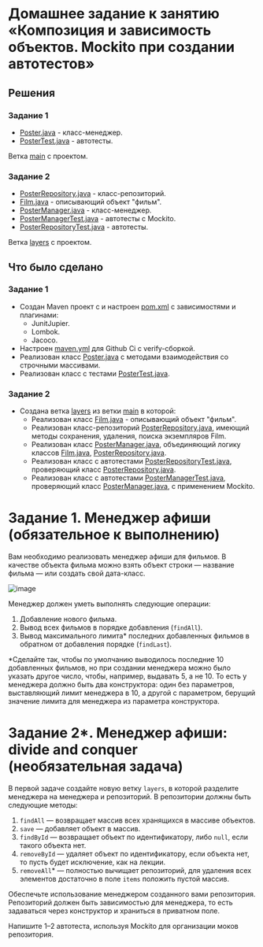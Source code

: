 # Домашнее задание к занятию «Композиция и зависимость объектов. Mockito при создании автотестов»

## Решения
### Задание 1
 * <a href="https://github.com/Nephedov/12.1.Java/blob/main/src/main/java/ru/netology/javaqa/Poster.java">Poster.java</a> - класс-менеджер.
 * <a href="https://github.com/Nephedov/12.1.Java/blob/main/src/test/java/ru/netology/javaqa/PosterTest.java">PosterTest.java</a> - автотесты.

Ветка <a href="https://github.com/Nephedov/12.1.Java/tree/main">main</a> с проектом.
### Задание 2
 * <a href="https://github.com/Nephedov/12.1.Java/blob/layers/src/main/java/ru/netology/repository/PosterRepository.java">PosterRepository.java</a> - класс-репозиторий.
 * <a href="https://github.com/Nephedov/12.1.Java/blob/layers/src/main/java/ru/netology/domain/Film.java">Film.java</a> - описывающий объект "фильм".
 * <a href="https://github.com/Nephedov/12.1.Java/blob/layers/src/main/java/ru/netology/PosterManager.java">PosterManager.java</a> - класс-менеджер.
 * <a href="https://github.com/Nephedov/12.1.Java/blob/ed12c306e1d981abbd628204c763029920f9a38f/src/test/java/ru/netology/PosterManagerTest.java">PosterManagerTest.java</a> - автотесты с Mockito.
 * <a href="https://github.com/Nephedov/12.1.Java/blob/layers/src/test/java/ru/netology/repository/PosterRepositoryTest.java">PosterRepositoryTest.java</a> - автотесты.

Ветка <a href="https://github.com/Nephedov/12.1.Java/tree/layers">layers</a> с проектом.
## Что было сделано
### Задание 1
* Создан Maven проект с и настроен <a href="https://github.com/Nephedov/12.1.Java/blob/main/pom.xml">pom.xml</a> c зависимостями и плагинами:
  * JunitJupier.
  * Lombok.
  * Jacoco.
* Настроен <a href="https://github.com/Nephedov/12.1.Java/blob/main/.github/workflows/maven.yml">maven.yml</a> для Github Ci c verify-сборкой.
* Реализован класс <a href="https://github.com/Nephedov/12.1.Java/blob/main/src/main/java/ru/netology/javaqa/Poster.java">Poster.java</a> с методами взаимодействия со строчными массивами.
* Реализован класс с тестами <a href="https://github.com/Nephedov/12.1.Java/blob/main/src/test/java/ru/netology/javaqa/PosterTest.java">PosterTest.java</a>.
### Задание 2
* Создана ветка <a href="https://github.com/Nephedov/12.1.Java/tree/layers">layers</a> из ветки <a href="https://github.com/Nephedov/12.1.Java/tree/main">main</a> в которой:
  * Реализован класс <a href="https://github.com/Nephedov/12.1.Java/blob/layers/src/main/java/ru/netology/domain/Film.java">Film.java</a> - описывающий объект "фильм".
  * Реализован класс-репозиторий <a href="https://github.com/Nephedov/12.1.Java/blob/layers/src/main/java/ru/netology/repository/PosterRepository.java">PosterRepository.java</a>, имеющий методы сохранения, удаления, поиска экземпляров Film.
  * Реализован класс <a href="https://github.com/Nephedov/12.1.Java/blob/layers/src/main/java/ru/netology/PosterManager.java">PosterManager.java</a>, объединяющий логику классов
    <a href="https://github.com/Nephedov/12.1.Java/blob/layers/src/main/java/ru/netology/domain/Film.java">Film.java</a>,
    <a href="https://github.com/Nephedov/12.1.Java/blob/layers/src/main/java/ru/netology/repository/PosterRepository.java">PosterRepository.java</a>.
  * Реализован класс с автотестами <a href="https://github.com/Nephedov/12.1.Java/blob/layers/src/test/java/ru/netology/repository/PosterRepositoryTest.java">PosterRepositoryTest.java</a>,
    проверяющий класс <a href="https://github.com/Nephedov/12.1.Java/blob/layers/src/main/java/ru/netology/repository/PosterRepository.java">PosterRepository.java</a>.
  * Реализован класс с автотестами <a href="https://github.com/Nephedov/12.1.Java/blob/layers/src/test/java/ru/netology/PosterManagerTest.java">PosterManagerTest.java</a>,
    проверяющий класс <a href="https://github.com/Nephedov/12.1.Java/blob/layers/src/main/java/ru/netology/PosterManager.java">PosterManager.java</a>, с применением Mockito.

# Задание 1. Менеджер афиши (обязательное к выполнению)

Вам необходимо реализовать менеджер афиши для фильмов. В качестве объекта фильма можно взять объект строки — название фильма — или создать свой дата-класс.

![image](https://user-images.githubusercontent.com/53707586/152697921-e71d853c-aa2e-482b-be61-39e6c2cfb0b1.png)

Менеджер должен уметь выполнять следующие операции:
1. Добавление нового фильма.
2. Вывод всех фильмов в порядке добавления (`findAll`).
3. Вывод максимального лимита* последних добавленных фильмов в обратном от добавления порядке (`findLast`).

*Сделайте так, чтобы по умолчанию выводилось последние 10 добавленных фильмов, но при создании менеджера можно было указать другое число, чтобы, например, выдавать 5, а не 10. То есть у менеджера должно быть два конструктора: один без параметров, выставляющий лимит менеджера в 10, а другой с параметром, берущий значение лимита для менеджера из параметра конструктора.

# Задание 2*. Менеджер афиши: divide and conquer (необязательная задача)

В первой задаче создайте новую ветку `layers`, в которой разделите менеджера на менеджера и репозиторий.
В репозитории должны быть следующие методы:
1. `findAll` — возвращает массив всех хранящихся в массиве объектов.
1. `save` — добавляет объект в массив.
1. `findById` — возвращает объект по идентификатору, либо `null`, если такого объекта нет.
1. `removeById` — удаляет объект по идентификатору, если объекта нет, то пусть будет исключение, как на лекции.
1. `removeAll`* — полностью вычищает репозиторий, для удаления всех элементов достаточно в поле `items` положить пустой массив.

Обеспечьте использование менеджером созданного вами репозитория. Репозиторий должен быть зависимостью для менеджера, то есть задаваться через конструктор и храниться в приватном поле.

Напишите 1–2 автотеста, используя Mockito для организации моков репозитория.
